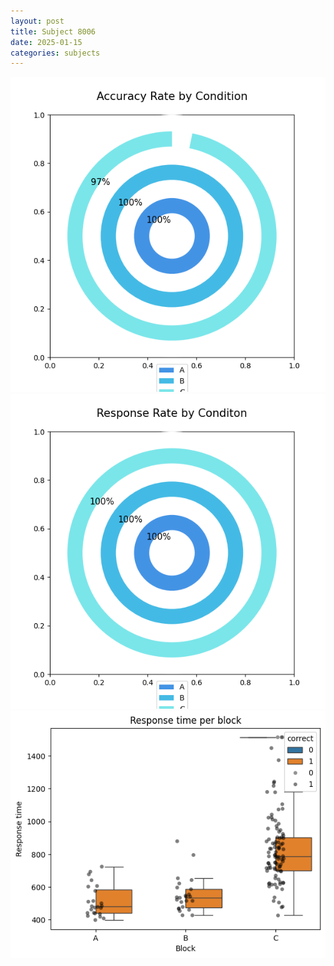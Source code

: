 ```yaml
---
layout: post
title: Subject 8006
date: 2025-01-15
categories: subjects
---
```


![](data/8006/run-21/8006_accuracy_rate.png)
![](data/8006/run-21/8006_response_rate.png)
![](data/8006/run-21/8006_rt.png)
